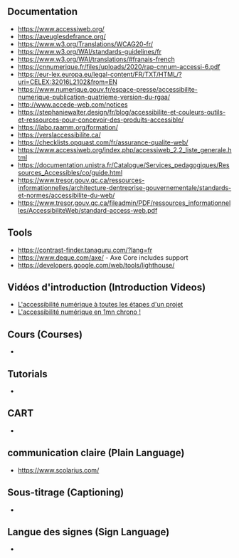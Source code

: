 ## Documentation
* https://www.accessiweb.org/
* https://aveuglesdefrance.org/
* https://www.w3.org/Translations/WCAG20-fr/
* https://www.w3.org/WAI/standards-guidelines/fr
* https://www.w3.org/WAI/translations/#franais-french
* https://cnnumerique.fr/files/uploads/2020/rap-cnnum-accessi-6.pdf
* https://eur-lex.europa.eu/legal-content/FR/TXT/HTML/?uri=CELEX:32016L2102&from=EN
* https://www.numerique.gouv.fr/espace-presse/accessibilite-numerique-publication-quatrieme-version-du-rgaa/
* http://www.accede-web.com/notices
* https://stephaniewalter.design/fr/blog/accessibilite-et-couleurs-outils-et-ressources-pour-concevoir-des-produits-accessible/
* https://labo.raamm.org/formation/
* https://verslaccessibilite.ca/
* https://checklists.opquast.com/fr/assurance-qualite-web/
* https://www.accessiweb.org/index.php/accessiweb_2.2_liste_generale.html
* https://documentation.unistra.fr/Catalogue/Services_pedagogiques/Ressources_Accessibles/co/guide.html
* https://www.tresor.gouv.qc.ca/ressources-informationnelles/architecture-dentreprise-gouvernementale/standards-et-normes/accessibilite-du-web/
* https://www.tresor.gouv.qc.ca/fileadmin/PDF/ressources_informationnelles/AccessibiliteWeb/standard-access-web.pdf

## Tools
* https://contrast-finder.tanaguru.com/?lang=fr
* https://www.deque.com/axe/ - Axe Core includes support
* https://developers.google.com/web/tools/lighthouse/


## Vidéos d'introduction (Introduction Videos)
* [L'accessibilité numérique à toutes les étapes d'un projet](https://www.youtube.com/watch?v=y525BrxyvhA)
* [L'accessibilité numérique en 1mn chrono !](https://www.youtube.com/watch?v=R14fuOYgJSY)

## Cours (Courses)
*

## Tutorials
*

## CART
*

## communication claire (Plain Language)
* https://www.scolarius.com/

## Sous-titrage (Captioning)
*

## Langue des signes (Sign Language)
*

